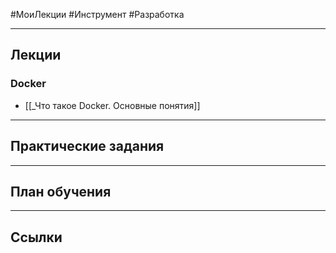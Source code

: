 #МоиЛекции #Инструмент #Разработка



---
## Лекции

### Docker

- [[_Что такое Docker. Основные понятия]]

---
## Практические задания



---
## План обучения



---
## Ссылки